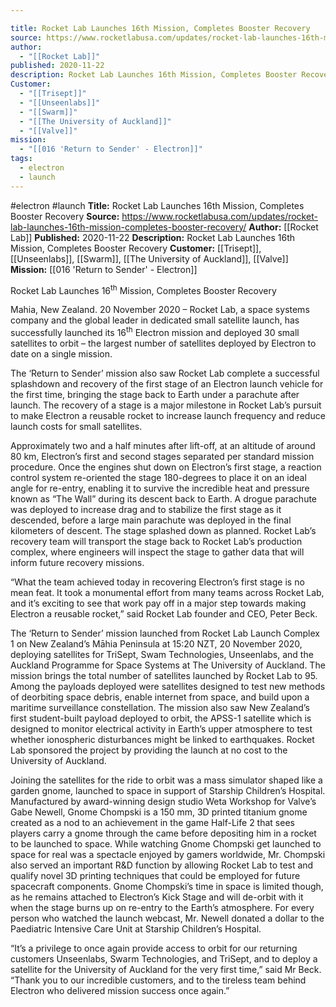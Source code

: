 ```yaml
---

title: Rocket Lab Launches 16th Mission, Completes Booster Recovery 
source: https://www.rocketlabusa.com/updates/rocket-lab-launches-16th-mission-completes-booster-recovery/
author:
  - "[[Rocket Lab]]"
published: 2020-11-22
description: Rocket Lab Launches 16th Mission, Completes Booster Recovery
Customer:
  - "[[Trisept]]"
  - "[[Unseenlabs]]"
  - "[[Swarm]]"
  - "[[The University of Auckland]]"
  - "[[Valve]]"
mission:
  - "[[016 'Return to Sender' - Electron]]"
tags:
  - electron
  - launch
---
```


#electron #launch
**Title:** Rocket Lab Launches 16th Mission, Completes Booster Recovery
**Source:** https://www.rocketlabusa.com/updates/rocket-lab-launches-16th-mission-completes-booster-recovery/
**Author:** [[Rocket Lab]]
**Published:** 2020-11-22
**Description:** Rocket Lab Launches 16th Mission, Completes Booster Recovery
**Customer:** [[Trisept]], [[Unseenlabs]], [[Swarm]], [[The University of Auckland]], [[Valve]]
**Mission:** [[016 'Return to Sender' - Electron]]

Rocket Lab Launches 16<sup>th</sup> Mission, Completes Booster Recovery 

Mahia, New Zealand. 20 November 2020 – Rocket Lab, a space systems company and the global leader in dedicated small satellite launch, has successfully launched its 16<sup>th</sup> Electron mission and deployed 30 small satellites to orbit – the largest number of satellites deployed by Electron to date on a single mission.

The ‘Return to Sender’ mission also saw Rocket Lab complete a successful splashdown and recovery of the first stage of an Electron launch vehicle for the first time, bringing the stage back to Earth under a parachute after launch. The recovery of a stage is a major milestone in Rocket Lab’s pursuit to make Electron a reusable rocket to increase launch frequency and reduce launch costs for small satellites.

Approximately two and a half minutes after lift-off, at an altitude of around 80 km, Electron’s first and second stages separated per standard mission procedure. Once the engines shut down on Electron’s first stage, a reaction control system re-oriented the stage 180-degrees to place it on an ideal angle for re-entry, enabling it to survive the incredible heat and pressure known as “The Wall” during its descent back to Earth. A drogue parachute was deployed to increase drag and to stabilize the first stage as it descended, before a large main parachute was deployed in the final kilometers of descent. The stage splashed down as planned. Rocket Lab’s recovery team will transport the stage back to Rocket Lab’s production complex, where engineers will inspect the stage to gather data that will inform future recovery missions. 

“What the team achieved today in recovering Electron’s first stage is no mean feat. It took a monumental effort from many teams across Rocket Lab, and it’s exciting to see that work pay off in a major step towards making Electron a reusable rocket,” said Rocket Lab founder and CEO, Peter Beck.

The ‘Return to Sender’ mission launched from Rocket Lab Launch Complex 1 on New Zealand’s Māhia Peninsula at 15:20 NZT, 20 November 2020, deploying satellites for TriSept, Swam Technologies, Unseenlabs, and the Auckland Programme for Space Systems at The University of Auckland. The mission brings the total number of satellites launched by Rocket Lab to 95. Among the payloads deployed were satellites designed to test new methods of deorbiting space debris, enable internet from space, and build upon a maritime surveillance constellation. The mission also saw New Zealand’s first student-built payload deployed to orbit, the APSS-1 satellite which is designed to monitor electrical activity in Earth’s upper atmosphere to test whether ionospheric disturbances might be linked to earthquakes. Rocket Lab sponsored the project by providing the launch at no cost to the University of Auckland.

Joining the satellites for the ride to orbit was a mass simulator shaped like a garden gnome, launched to space in support of Starship Children’s Hospital. Manufactured by award-winning design studio Weta Workshop for Valve’s Gabe Newell, Gnome Chompski is a 150 mm, 3D printed titanium gnome created as a nod to an achievement in the game Half-Life 2 that sees players carry a gnome through the came before depositing him in a rocket to be launched to space. While watching Gnome Chompski get launched to space for real was a spectacle enjoyed by gamers worldwide, Mr. Chompski also served an important R&D function by allowing Rocket Lab to test and qualify novel 3D printing techniques that could be employed for future spacecraft components. Gnome Chompski’s time in space is limited though, as he remains attached to Electron’s Kick Stage and will de-orbit with it when the stage burns up on re-entry to the Earth’s atmosphere. For every person who watched the launch webcast, Mr. Newell donated a dollar to the Paediatric Intensive Care Unit at Starship Children’s Hospital. 

“It’s a privilege to once again provide access to orbit for our returning customers Unseenlabs, Swarm Technologies, and TriSept, and to deploy a satellite for the University of Auckland for the very first time,” said Mr Beck. “Thank you to our incredible customers, and to the tireless team behind Electron who delivered mission success once again.”